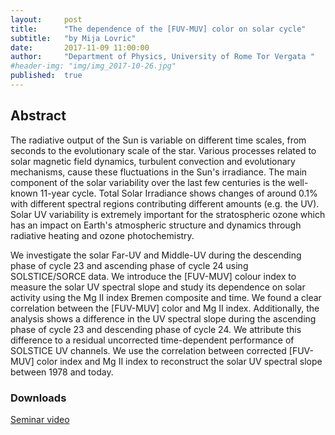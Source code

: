 ```yaml
---
layout:     post
title:      "The dependence of the [FUV-MUV] color on solar cycle"
subtitle:   "by Mija Lovric"
date:       2017-11-09 11:00:00
author:     "Department of Physics, University of Rome Tor Vergata "
#header-img: "img/img_2017-10-26.jpg"
published:  true
---
```


## Abstract
The radiative output of the Sun is variable on different time scales, from seconds to the evolutionary scale of the star. Various processes related to solar magnetic field dynamics, turbulent convection and evolutionary mechanisms, cause these fluctuations in the Sun's irradiance. The main component of the solar variability over the last few centuries is the well-known 11-year cycle. Total Solar Irradiance shows changes of around 0.1% with different spectral regions contributing different amounts (e.g. the UV). Solar UV variability is extremely important for the stratospheric ozone which has an impact on Earth's atmospheric structure and dynamics through radiative heating and ozone photochemistry.

We investigate the solar Far-UV and Middle-UV during the descending phase of cycle 23 and ascending phase of cycle 24 using SOLSTICE/SORCE data. We introduce the [FUV-MUV] colour index to measure the solar UV spectral slope and study its dependence on solar activity using the Mg II index Bremen composite and time. We found a clear correlation between the [FUV-MUV] color and Mg II index. Additionally, the analysis shows a difference in the UV spectral slope during the ascending phase of cycle 23 and descending phase of cycle 24. We attribute this difference to a residual uncorrected time-dependent performance of SOLSTICE UV channels. We use the correlation between corrected [FUV-MUV] color index and Mg II index to reconstruct the solar UV spectral slope between 1978 and today.


### Downloads

[Seminar video](http://espos.stream/videos/2017-11-09-Novric.mp4)
